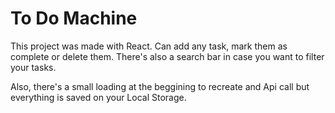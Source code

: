 # To Do Machine

This project was made with React.
Can add any task, mark them as complete or delete them. 
There's also a search bar in case you want to filter your tasks.

Also, there's a small loading at the beggining to recreate and Api call but everything is saved on your Local Storage.


